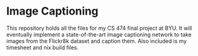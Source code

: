 # Image Captioning

This repository holds all the files for my CS 474 final project at BYU.
It will eventually implement a state-of-the-art image captioning network to take images from the Flickr8k dataset and caption them.
Also included is my timesheet and nix build files.
